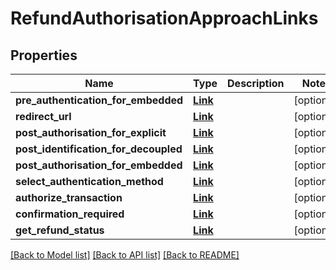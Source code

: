 # RefundAuthorisationApproachLinks

## Properties
Name | Type | Description | Notes
------------ | ------------- | ------------- | -------------
**pre_authentication_for_embedded** | [**Link**](Link.md) |  | [optional] 
**redirect_url** | [**Link**](Link.md) |  | [optional] 
**post_authorisation_for_explicit** | [**Link**](Link.md) |  | [optional] 
**post_identification_for_decoupled** | [**Link**](Link.md) |  | [optional] 
**post_authorisation_for_embedded** | [**Link**](Link.md) |  | [optional] 
**select_authentication_method** | [**Link**](Link.md) |  | [optional] 
**authorize_transaction** | [**Link**](Link.md) |  | [optional] 
**confirmation_required** | [**Link**](Link.md) |  | [optional] 
**get_refund_status** | [**Link**](Link.md) |  | [optional] 

[[Back to Model list]](../README.md#documentation-for-models) [[Back to API list]](../README.md#documentation-for-api-endpoints) [[Back to README]](../README.md)


